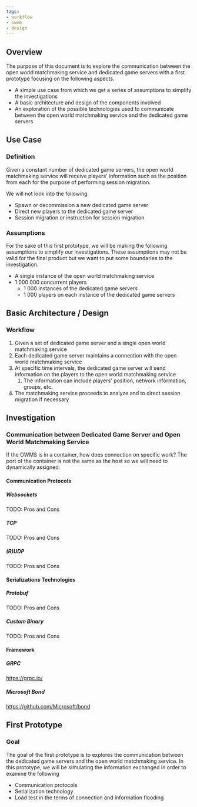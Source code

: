 ```yaml
---
tags:
- workflow
- owmm
- design
---
```


## Overview

The purpose of this document is to explore the communication between the open world matchmaking service and dedicated game servers with a first prototype focusing on the following aspects.

- A simple use case from which we get a series of assumptions to simplify the investigations
- A basic architecture and design of the components involved
- An exploration of the possible technologies used to communicate between the open world matchmaking service and the dedicated game servers

## Use Case

### Definition

Given a constant number of dedicated game servers, the open world matchmaking service will receive players' information such as the position from each for the purpose of performing session migration.

We will not look into the following

- Spawn or decommission a new dedicated game server
- Direct new players to the dedicated game server
- Session migration or instruction for session migration

### Assumptions

For the sake of this first prototype, we will be making the following assumptions to simplify our investigations. These assumptions may not be valid for the final product but we want to put some boundaries to the investigation.

- A single instance of the open world matchmaking service
- 1 000 000 concurrent players
  - 1 000 instances of the dedicated game servers
  - 1 000 players on each instance of the dedicated game servers

## Basic Architecture / Design


### Workflow

1. Given a set of dedicated game server and a single open world matchmaking service
2. Each dedicated game server maintains a connection with the open world matchmaking service
3. At specific time intervals, the dedicated game server will send information on the players to the open world matchmaking service
   1. The information can include players' position, network information, groups, etc.
4. The matchmaking service proceeds to analyze and to direct session migration if necessary

## Investigation

### Communication between Dedicated Game Server and Open World Matchmaking Service

If the OWMS is in a container, how does connection on specific work? The port of the container is not the same as the host so we will need to dynamically assigned.

#### Communication Protocols

##### Websockets

TODO: Pros and Cons

##### TCP

TODO: Pros and Cons

##### (R)UDP

TODO: Pros and Cons

#### Serializations Technologies

##### Protobuf

TODO: Pros and Cons

##### Custom Binary

TODO: Pros and Cons

#### Framework

##### GRPC

https://grpc.io/

##### Microsoft Bond

https://github.com/Microsoft/bond

## First Prototype

### Goal

The goal of the first prototype is to explores the communication between the dedicated game servers and the open world matchmaking service. In this prototype, we will be simulating the information exchanged in order to examine the following

- Communication protocols
- Serialization technology
- Load test in the terms of connection and information flooding